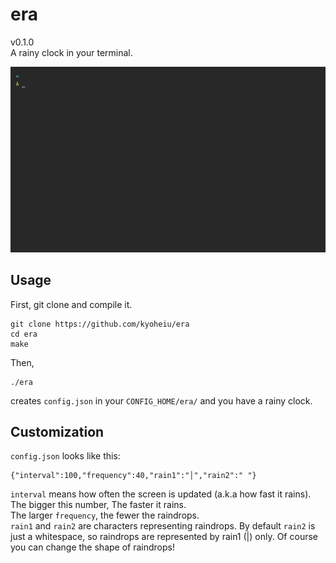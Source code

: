 # era
v0.1.0  
A rainy clock in your terminal.

![sample gif](gif/sample.gif)

## Usage
First, git clone and compile it.
```
git clone https://github.com/kyoheiu/era
cd era
make
```
Then,
```
./era
```
creates `config.json` in your `CONFIG_HOME/era/` and you have a rainy clock.

## Customization
`config.json` looks like this:
```
{"interval":100,"frequency":40,"rain1":"│","rain2":" "}
```

`interval` means how often the screen is updated (a.k.a how fast it rains). The bigger this number, The faster it rains.    
The larger `frequency`, the fewer the raindrops.  
`rain1` and `rain2` are characters representing raindrops. By default `rain2` is just a whitespace, so raindrops are represented by rain1 (|) only. Of course you can change the shape of raindrops!
